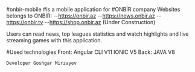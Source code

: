 #onbir-mobile
#is a mobile application for #ONBİR company
     Websites belongs to ONBİR:
      --https://onbir.az
      --https://news.onbir.az
      --https://onbir.tv
      --https://shop.onbir.az (Under Construction)
<p>Users can read news, top leagues statistics and watch highlights and live streaming games with this application.</p>

#Used technologies
    Front: 
          Angular CLI V11
          IONIC V5
    Back: 
         JAVA V8
     

`Developer Goshgar Mirzayev`
